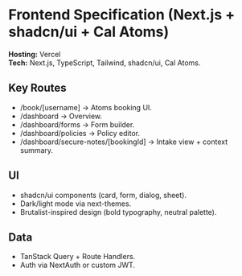 
# Frontend Specification (Next.js + shadcn/ui + Cal Atoms)

**Hosting:** Vercel  
**Tech:** Next.js, TypeScript, Tailwind, shadcn/ui, Cal Atoms.

## Key Routes
- /book/[username] → Atoms booking UI.
- /dashboard → Overview.
- /dashboard/forms → Form builder.
- /dashboard/policies → Policy editor.
- /dashboard/secure-notes/[bookingId] → Intake view + context summary.

## UI
- shadcn/ui components (card, form, dialog, sheet).
- Dark/light mode via next-themes.
- Brutalist-inspired design (bold typography, neutral palette).

## Data
- TanStack Query + Route Handlers.
- Auth via NextAuth or custom JWT.
